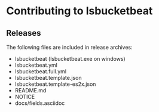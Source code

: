 # Contributing to lsbucketbeat

## Releases

The following files are included in release archives:

- lsbucketbeat (lsbucketbeat.exe on windows)
- lsbucketbeat.yml
- lsbucketbeat.full.yml
- lsbucketbeat.template.json
- lsbucketbeat.template-es2x.json
- README.md
- NOTICE
- docs/fields.asciidoc